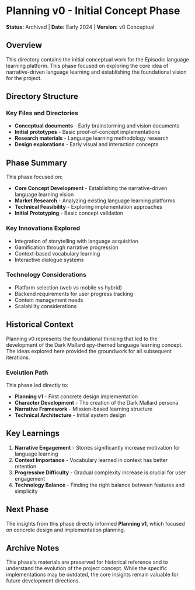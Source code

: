 # Planning v0 - Initial Concept Phase

**Status:** Archived | **Date:** Early 2024 | **Version:** v0 Conceptual

## Overview

This directory contains the initial conceptual work for the Episodic language learning platform. This phase focused on exploring the core idea of narrative-driven language learning and establishing the foundational vision for the project.

## Directory Structure

### Key Files and Directories

- **Conceptual documents** - Early brainstorming and vision documents
- **Initial prototypes** - Basic proof-of-concept implementations
- **Research materials** - Language learning methodology research
- **Design explorations** - Early visual and interaction concepts

## Phase Summary

This phase focused on:

- **Core Concept Development** - Establishing the narrative-driven language learning vision
- **Market Research** - Analyzing existing language learning platforms
- **Technical Feasibility** - Exploring implementation approaches
- **Initial Prototyping** - Basic concept validation

### Key Innovations Explored

- Integration of storytelling with language acquisition
- Gamification through narrative progression
- Context-based vocabulary learning
- Interactive dialogue systems

### Technology Considerations

- Platform selection (web vs mobile vs hybrid)
- Backend requirements for user progress tracking
- Content management needs
- Scalability considerations

## Historical Context

Planning v0 represents the foundational thinking that led to the development of the Dark Mallard spy-themed language learning concept. The ideas explored here provided the groundwork for all subsequent iterations.

### Evolution Path

This phase led directly to:

- **Planning v1** - First concrete design implementation
- **Character Development** - The creation of the Dark Mallard persona
- **Narrative Framework** - Mission-based learning structure
- **Technical Architecture** - Initial system design

## Key Learnings

1. **Narrative Engagement** - Stories significantly increase motivation for language learning
2. **Context Importance** - Vocabulary learned in context has better retention
3. **Progressive Difficulty** - Gradual complexity increase is crucial for user engagement
4. **Technology Balance** - Finding the right balance between features and simplicity

## Next Phase

The insights from this phase directly informed **Planning v1**, which focused on concrete design and implementation planning.

## Archive Notes

This phase's materials are preserved for historical reference and to understand the evolution of the project concept. While the specific implementations may be outdated, the core insights remain valuable for future development directions.
